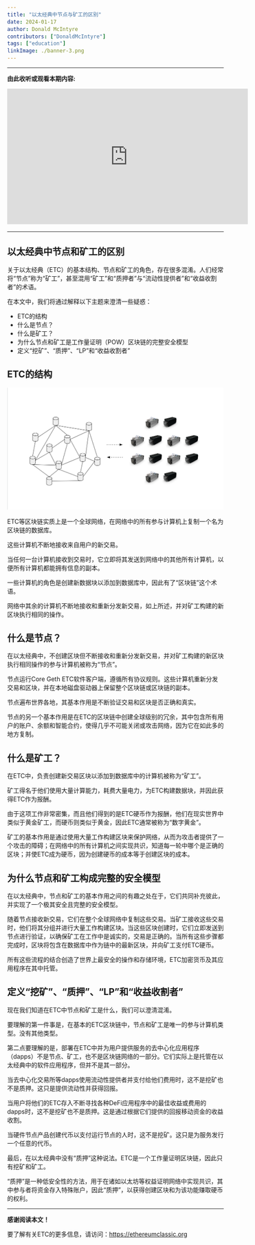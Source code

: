 ```yaml
---
title: "以太经典中节点与矿工的区别"
date: 2024-01-17
author: Donald McIntyre
contributors: ["DonaldMcIntyre"]
tags: ["education"]
linkImage: ./banner-3.png
---
```


---
**由此收听或观看本期内容:**

<iframe width="560" height="315" src="https://www.youtube.com/embed/c7YjTRkwTqw?si=uXNDD9M_0zfu84BV" title="YouTube video player" frameborder="0" allow="accelerometer; autoplay; clipboard-write; encrypted-media; gyroscope; picture-in-picture; web-share" allowfullscreen></iframe>

---

## 以太经典中节点和矿工的区别

关于以太经典（ETC）的基本结构、节点和矿工的角色，存在很多混淆。人们经常将“节点”称为“矿工”，甚至混用“矿工”和“质押者”与“流动性提供者”和“收益收割者”的术语。

在本文中，我们将通过解释以下主题来澄清一些疑惑：

- ETC的结构
- 什么是节点？
- 什么是矿工？
- 为什么节点和矿工是工作量证明（POW）区块链的完整安全模型
- 定义“挖矿”、“质押”、“LP”和“收益收割者”

## ETC的结构

![](./banner.png)

ETC等区块链实质上是一个全球网络，在网络中的所有参与计算机上复制一个名为区块链的数据库。

这些计算机不断地接收来自用户的新交易。

当任何一台计算机接收到交易时，它立即将其发送到网络中的其他所有计算机，以便所有计算机都能拥有信息的副本。

一些计算机的角色是创建新数据块以添加到数据库中，因此有了“区块链”这个术语。

网络中其余的计算机不断地接收和重新分发新交易，如上所述，并对矿工构建的新区块执行相同的操作。

## 什么是节点？

在以太经典中，不创建区块但不断接收和重新分发新交易，并对矿工构建的新区块执行相同操作的参与计算机被称为“节点”。

节点运行Core Geth ETC软件客户端，遵循所有协议规则。这些计算机重新分发交易和区块，并在本地磁盘驱动器上保留整个区块链或区块链的副本。

节点遍布世界各地，其基本作用是不断验证交易和区块是否正确和真实。

节点的另一个基本作用是在ETC的区块链中创建全球级别的冗余，其中包含所有用户的账户、余额和智能合约，使得几乎不可能关闭或攻击网络，因为它在如此多的地方复制。

## 什么是矿工？

在ETC中，负责创建新交易区块以添加到数据库中的计算机被称为“矿工”。

矿工得名于他们使用大量计算能力，耗费大量电力，为ETC构建数据块，并因此获得ETC作为报酬。

由于这项工作非常密集，而且他们得到的是ETC硬币作为报酬，他们在现实世界中类似于黄金矿工，而硬币则类似于黄金，因此ETC通常被称为“数字黄金”。

矿工的基本作用是通过使用大量工作构建区块来保护网络，从而为攻击者提供了一个攻击的障碍；在网络中的所有计算机之间实现共识，知道每一轮中哪个是正确的区块；并使ETC成为硬币，因为创建硬币的成本等于创建区块的成本。

## 为什么节点和矿工构成完整的安全模型

在以太经典中，节点和矿工的基本作用之间的有趣之处在于，它们共同补充彼此，并实现了一个极其安全且完整的安全模型。

随着节点接收新交易，它们在整个全球网络中复制这些交易。当矿工接收这些交易时，他们将其分组并进行大量工作构建区块。当这些区块创建时，它们立即发送到节点进行验证，以确保矿工在工作中是诚实的，交易是正确的。当所有这些步骤都完成时，区块将包含在数据库中作为链中的最新区块，并向矿工支付ETC硬币。

所有这些流程的结合创造了世界上最安全的操作和存储环境，ETC加密货币及其应用程序在其中托管。

## 定义“挖矿”、“质押”、“LP”和“收益收割者”

现在我们知道在ETC中节点和矿工是什么，我们可以澄清混淆。

要理解的第一件事是，在基本的ETC区块链中，节点和矿工是唯一的参与计算机类型。没有其他类型。

第二点要理解的是，部署在ETC中并为用户提供服务的去中心化应用程序（dapps）不是节点、矿工，也不是区块链网络的一部分。它们实际上是托管在以太经典中的软件应用程序，但并不是其一部分。

当去中心化交易所等dapps使用流动性提供者并支付给他们费用时，这不是挖矿也不是质押。这只是提供流动性并获得回报。

当用户将他们的ETC存入不断寻找各种DeFi应用程序中的最佳收益或费用的dapps时，这不是挖矿也不是质押。这是通过根据它们提供的回报移动资金的收益收割。

当硬件节点产品创建代币以支付运行节点的人时，这不是挖矿。这只是为服务发行一个任意的代币。

最后，在以太经典中没有“质押”这种说法。ETC是一个工作量证明区块链，因此只有挖矿和矿工。

“质押”是一种低安全性的方法，用于在诸如以太坊等权益证明网络中实现共识，其中参与者将资金存入特殊账户，因此“质押”，以获得创建区块和为该功能赚取硬币的权利。

---

**感谢阅读本文！**

要了解有关ETC的更多信息，请访问：https://ethereumclassic.org
